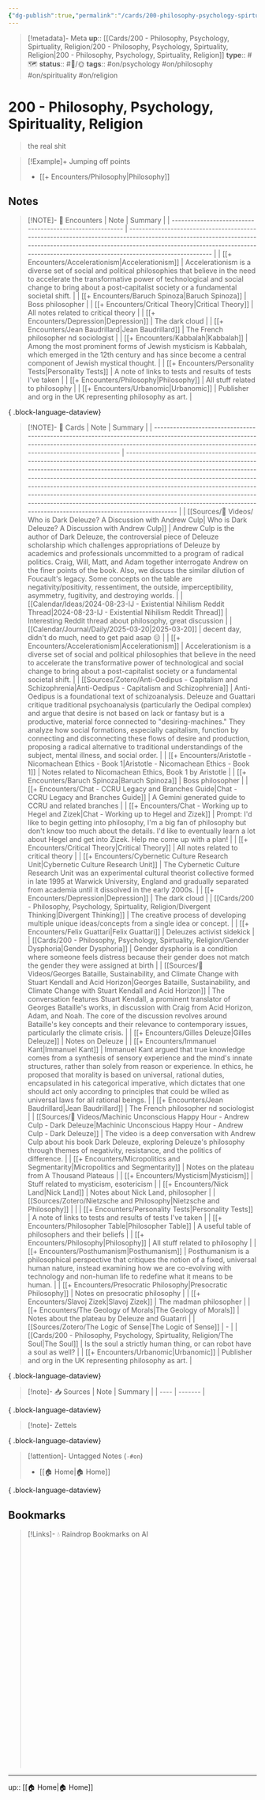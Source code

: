```yaml
---
{"dg-publish":true,"permalink":"/cards/200-philosophy-psychology-spirtuality-religion/200-philosophy-psychology-spirtuality-religion/","title":"Philosophy, Psychology, Spirituality, Religion"}
---
```


> [!metadata]- Meta
> **up**:: [[Cards/200 - Philosophy, Psychology, Spirtuality, Religion/200 - Philosophy, Psychology, Spirtuality, Religion\|200 - Philosophy, Psychology, Spirtuality, Religion]]
> **type**:: #🗺️ 
> **status**:: #📝/🌞
> **tags**::  #on/psychology #on/philosophy #on/spirituality #on/religion


# 200 - Philosophy, Psychology, Spirituality, Religion

> the real shit

> [!Example]+ Jumping off points
> - [[+ Encounters/Philosophy\|Philosophy]]


## Notes
> [!NOTE]- 📝 Encounters
>  | Note                                                     | Summary                                                                                                                                                                                                                                            |
> | -------------------------------------------------------- | -------------------------------------------------------------------------------------------------------------------------------------------------------------------------------------------------------------------------------------------------- |
> | [[+ Encounters/Accelerationism\|Accelerationism]]     | Accelerationism is a diverse set of social and political philosophies that believe in the need to accelerate the transformative power of technological and social change to bring about a post-capitalist society or a fundamental societal shift. |
> | [[+ Encounters/Baruch Spinoza\|Baruch Spinoza]]       | Boss philosopher                                                                                                                                                                                                                                   |
> | [[+ Encounters/Critical Theory\|Critical Theory]]     | All notes related to critical theory                                                                                                                                                                                                               |
> | [[+ Encounters/Depression\|Depression]]               | The dark cloud                                                                                                                                                                                                                                     |
> | [[+ Encounters/Jean Baudrillard\|Jean Baudrillard]]   | The French philosopher nd sociologist                                                                                                                                                                                                              |
> | [[+ Encounters/Kabbalah\|Kabbalah]]                   | Among the most prominent forms of Jewish mysticism is Kabbalah, which emerged in the 12th century and has since become a central component of Jewish mystical thought.                                                                             |
> | [[+ Encounters/Personality Tests\|Personality Tests]] | A note of links to tests and results of tests I've taken                                                                                                                                                                                           |
> | [[+ Encounters/Philosophy\|Philosophy]]               | All stuff related to philosophy                                                                                                                                                                                                                    |
> | [[+ Encounters/Urbanomic\|Urbanomic]]                 | Publisher and org in the UK representing philosophy as art.                                                                                                                                                                                        |
> 
{ .block-language-dataview}

> [!NOTE]- 📝 Cards
>  | Note                                                                                                                                                                                                          | Summary                                                                                                                                                                                                                                                                                                                                                                                                                                                                                                                                  |
> | ------------------------------------------------------------------------------------------------------------------------------------------------------------------------------------------------------------- | ---------------------------------------------------------------------------------------------------------------------------------------------------------------------------------------------------------------------------------------------------------------------------------------------------------------------------------------------------------------------------------------------------------------------------------------------------------------------------------------------------------------------------------------- |
> | [[Sources/🎥 Videos/ Who is Dark Deleuze? A Discussion with Andrew Culp\| Who is Dark Deleuze? A Discussion with Andrew Culp]]                                                                             | Andrew Culp is the author of Dark Deleuze, the controversial piece of Deleuze scholarship which challenges appropriations of Deleuze by academics and professionals uncommitted to a program of radical politics. Craig, Will, Matt, and Adam together interrogate Andrew on the finer points of the book.  Also, we discuss the similar dilution of Foucault's legacy. Some concepts on the table are negativity/positivity, ressentiment, the outside, imperceptibility, asymmetry, fugitivity, and destroying worlds.                 |
> | [[Calendar/Ideas/2024-08-23-IJ - Existential Nihilism Reddit Thread\|2024-08-23-IJ - Existential Nihilism Reddit Thread]]                                                                                  | Interesting Reddit thread about philosophy, great discussion                                                                                                                                                                                                                                                                                                                                                                                                                                                                             |
> | [[Calendar/Journal/Daily/2025-03-20\|2025-03-20]]                                                                                                                                                          | decent day, didn't do much, need to get paid asap 😑                                                                                                                                                                                                                                                                                                                                                                                                                                                                                     |
> | [[+ Encounters/Accelerationism\|Accelerationism]]                                                                                                                                                          | Accelerationism is a diverse set of social and political philosophies that believe in the need to accelerate the transformative power of technological and social change to bring about a post-capitalist society or a fundamental societal shift.                                                                                                                                                                                                                                                                                       |
> | [[Sources/Zotero/Anti-Oedipus - Capitalism and Schizophrenia\|Anti-Oedipus - Capitalism and Schizophrenia]]                                                                                                | Anti-Oedipus is a foundational text of schizoanalysis. Deleuze and Guattari critique traditional psychoanalysis (particularly the Oedipal complex) and argue that desire is not based on lack or fantasy but is a productive, material force connected to "desiring-machines." They analyze how social formations, especially capitalism, function by connecting and disconnecting these flows of desire and production, proposing a radical alternative to traditional understandings of the subject, mental illness, and social order. |
> | [[+ Encounters/Aristotle - Nicomachean Ethics - Book 1\|Aristotle - Nicomachean Ethics - Book 1]]                                                                                                          | Notes related to Nicomachean Ethics, Book 1 by Aristotle                                                                                                                                                                                                                                                                                                                                                                                                                                                                                 |
> | [[+ Encounters/Baruch Spinoza\|Baruch Spinoza]]                                                                                                                                                            | Boss philosopher                                                                                                                                                                                                                                                                                                                                                                                                                                                                                                                         |
> | [[+ Encounters/Chat - CCRU Legacy and Branches Guide\|Chat - CCRU Legacy and Branches Guide]]                                                                                                              | A Gemini generated guide to CCRU and related branches                                                                                                                                                                                                                                                                                                                                                                                                                                                                                    |
> | [[+ Encounters/Chat - Working up to Hegel and Zizek\|Chat - Working up to Hegel and Zizek]]                                                                                                                | Prompt: I'd like to begin getting into philosophy, I'm a big fan of philosophy but don't know too much about the details. I'd like to eventually learn a lot about Hegel and get into Zizek. Help me come up with a plan!                                                                                                                                                                                                                                                                                                                |
> | [[+ Encounters/Critical Theory\|Critical Theory]]                                                                                                                                                          | All notes related to critical theory                                                                                                                                                                                                                                                                                                                                                                                                                                                                                                     |
> | [[+ Encounters/Cybernetic Culture Research Unit\|Cybernetic Culture Research Unit]]                                                                                                                        | The Cybernetic Culture Research Unit was an experimental cultural theorist collective formed in late 1995 at Warwick University, England and gradually separated from academia until it dissolved in the early 2000s.                                                                                                                                                                                                                                                                                                                    |
> | [[+ Encounters/Depression\|Depression]]                                                                                                                                                                    | The dark cloud                                                                                                                                                                                                                                                                                                                                                                                                                                                                                                                           |
> | [[Cards/200 - Philosophy, Psychology, Spirtuality, Religion/Divergent Thinking\|Divergent Thinking]]                                                                                                       | The creative process of developing multiple unique ideas/concepts from a single idea or concept.                                                                                                                                                                                                                                                                                                                                                                                                                                         |
> | [[+ Encounters/Felix Guattari\|Felix Guattari]]                                                                                                                                                            | Deleuzes activist sidekick                                                                                                                                                                                                                                                                                                                                                                                                                                                                                                               |
> | [[Cards/200 - Philosophy, Psychology, Spirtuality, Religion/Gender Dysphoria\|Gender Dysphoria]]                                                                                                           | Gender dysphoria is a condition where someone feels distress because their gender does not match the gender they were assigned at birth                                                                                                                                                                                                                                                                                                                                                                                                  |
> | [[Sources/🎥 Videos/Georges Bataille, Sustainability, and Climate Change with Stuart Kendall and Acid Horizon\|Georges Bataille, Sustainability, and Climate Change with Stuart Kendall and Acid Horizon]] | The conversation features Stuart Kendall, a prominent translator of Georges Bataille's works, in discussion with Craig from Acid Horizon, Adam, and Noah. The core of the discussion revolves around Bataille's key concepts and their relevance to contemporary issues, particularly the climate crisis.                                                                                                                                                                                                                                |
> | [[+ Encounters/Gilles Deleuze\|Gilles Deleuze]]                                                                                                                                                            | Notes on Deleuze                                                                                                                                                                                                                                                                                                                                                                                                                                                                                                                         |
> | [[+ Encounters/Immanuel Kant\|Immanuel Kant]]                                                                                                                                                              | Immanuel Kant argued that true knowledge comes from a synthesis of sensory experience and the mind's innate structures, rather than solely from reason or experience. In ethics, he proposed that morality is based on universal, rational duties, encapsulated in his categorical imperative, which dictates that one should act only according to principles that could be willed as universal laws for all rational beings.                                                                                                           |
> | [[+ Encounters/Jean Baudrillard\|Jean Baudrillard]]                                                                                                                                                        | The French philosopher nd sociologist                                                                                                                                                                                                                                                                                                                                                                                                                                                                                                    |
> | [[Sources/🎥 Videos/Machinic Unconscious Happy Hour - Andrew Culp - Dark Deleuze\|Machinic Unconscious Happy Hour - Andrew Culp - Dark Deleuze]]                                                           | The video is a deep conversation with Andrew Culp about his book Dark Deleuze, exploring Deleuze's philosophy through themes of negativity, resistance, and the politics of difference.                                                                                                                                                                                                                                                                                                                                                  |
> | [[+ Encounters/Micropolitics and Segmentarity\|Micropolitics and Segmentarity]]                                                                                                                            | Notes on the plateau from A Thousand Plateaus                                                                                                                                                                                                                                                                                                                                                                                                                                                                                            |
> | [[+ Encounters/Mysticism\|Mysticism]]                                                                                                                                                                      | Stuff related to mysticism, esotericism                                                                                                                                                                                                                                                                                                                                                                                                                                                                                                  |
> | [[+ Encounters/Nick Land\|Nick Land]]                                                                                                                                                                      | Notes about Nick Land, philosopher                                                                                                                                                                                                                                                                                                                                                                                                                                                                                                       |
> | [[Sources/Zotero/Nietzsche and Philosophy\|Nietzsche and Philosophy]]                                                                                                                                      |                                                                                                                                                                                                                                                                                                                                                                                                                                                                                                                                          |
> | [[+ Encounters/Personality Tests\|Personality Tests]]                                                                                                                                                      | A note of links to tests and results of tests I've taken                                                                                                                                                                                                                                                                                                                                                                                                                                                                                 |
> | [[+ Encounters/Philosopher Table\|Philosopher Table]]                                                                                                                                                      | A useful table of philosophers and their beliefs                                                                                                                                                                                                                                                                                                                                                                                                                                                                                         |
> | [[+ Encounters/Philosophy\|Philosophy]]                                                                                                                                                                    | All stuff related to philosophy                                                                                                                                                                                                                                                                                                                                                                                                                                                                                                          |
> | [[+ Encounters/Posthumanism\|Posthumanism]]                                                                                                                                                                | Posthumanism is a philosophical perspective that critiques the notion of a fixed, universal human nature, instead examining how we are co-evolving with technology and non-human life to redefine what it means to be human.                                                                                                                                                                                                                                                                                                             |
> | [[+ Encounters/Presocratic Philosophy\|Presocratic Philosophy]]                                                                                                                                            | Notes on presocratic philosophy                                                                                                                                                                                                                                                                                                                                                                                                                                                                                                          |
> | [[+ Encounters/Slavoj Zizek\|Slavoj Zizek]]                                                                                                                                                                | The madman philosopher                                                                                                                                                                                                                                                                                                                                                                                                                                                                                                                   |
> | [[+ Encounters/The Geology of Morals\|The Geology of Morals]]                                                                                                                                              | Notes about the plateau by Deleuze and Guatarri                                                                                                                                                                                                                                                                                                                                                                                                                                                                                          |
> | [[Sources/Zotero/The Logic of Sense\|The Logic of Sense]]                                                                                                                                                  | \-                                                                                                                                                                                                                                                                                                                                                                                                                                                                                                                                       |
> | [[Cards/200 - Philosophy, Psychology, Spirtuality, Religion/The Soul\|The Soul]]                                                                                                                           | Is the soul a strictly human thing, or can robot have a soul as well?                                                                                                                                                                                                                                                                                                                                                                                                                                                                    |
> | [[+ Encounters/Urbanomic\|Urbanomic]]                                                                                                                                                                      | Publisher and org in the UK representing philosophy as art.                                                                                                                                                                                                                                                                                                                                                                                                                                                                              |
> 
{ .block-language-dataview}

> [!note]- 📥 Sources
>  | Note | Summary |
> | ---- | ------- |
> 
{ .block-language-dataview}

> [!note]- Zettels
>  
{ .block-language-dataview}

> [!attention]- Untagged Notes (`-#on`)
>  - [[🏠 Home\|🏠 Home]]
> 
{ .block-language-dataview}

## Bookmarks

> [!Links]- 💧 Raindrop Bookmarks on AI
> <iframe style="border: 0; width: 100%; height: 450px;" allowfullscreen frameborder="0" src=""></iframe>

---
up:: [[🏠 Home\|🏠 Home]]

